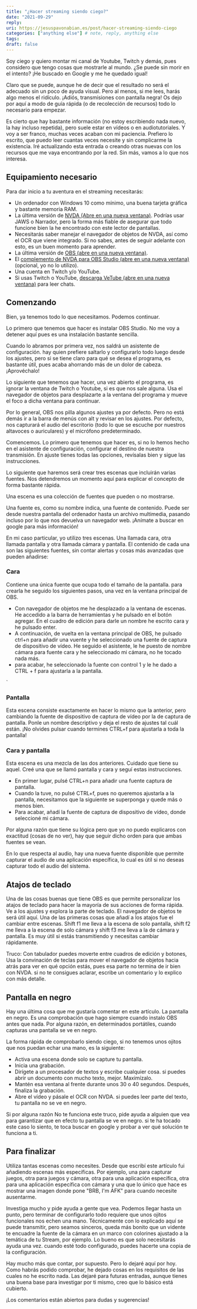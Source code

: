 ```yaml
---
title: "¿Hacer streaming siendo ciego?"
date: "2021-09-29"
reply:
uri: https://jesuspavonabian.es/post/hacer-streaming-siendo-ciego
categories: ["anything else"] # note, reply, anything else
tags:
draft: false
---
```


Soy ciego y quiero montar mi canal de Youtube, Twitch y demás, pues considero que tengo cosas que mostrarle al mundo. ¿Se puede sin morir en el intento? ¡He buscado en Google y me he quedado igual!

Claro que se puede, aunque he de decir que el resultado no será el adecuado sin un poco de ayuda visual. Pero al menos, si me lees, harás algo menos el ridículo. ¡Adiós, transmisiones con pantalla negra! Os dejo por aquí a modo de guía rápida (o de recolección de recursos) todo lo necesario para empezar.

Es cierto que hay bastante información (no estoy escribiendo nada nuevo, la hay incluso repetida), pero suele estar en vídeos o en audiotutoriales. Y voy a ser franco, muchas veces acaban con mi paciencia. Prefiero lo escrito, que puedo leer cuantas veces necesite y sin complicarme la existencia. Iré actualizando esta entrada o creando otras nuevas con los recursos que me vaya encontrando por la red. Sin más, vamos a lo que nos interesa.

## Equipamiento necesario

Para dar inicio a tu aventura en el streaming necesitarás:

- Un ordenador con Windows 10 como mínimo, una buena tarjeta gráfica y bastante memoria RAM.
- La última versión de [NVDA (Abre en una nueva ventana)](https://nvda.es). Podrías usar JAWS o Narrador, pero la forma más fiable de asegurar que todo funcione bien la he encontrado con este lector de pantallas.
- Necesitarás saber manejar el navegador de objetos de NVDA, así como el OCR que viene integrado. Si no sabes, antes de seguir adelante con esto, es un buen momento para aprender.
- La última versión de [OBS (abre en una nueva ventana)](https://obsproject.com/es/download).
- El [complemento de NVDA para OBS Studio (abre en una nueva ventana)](https://nvda.es/2021/07/02/obs-studio/) (opcional, yo no lo utilizo).
- Una cuenta en Twitch y/o YouTube.
- Si usas Twitch o YouTube, [descarga VeTube (abre en una nueva ventana)](https://github.com/metalalchemist/VeTube) para leer chats.

## Comenzando

Bien, ya tenemos todo lo que necesitamos. Podemos continuar.

Lo primero que tenemos que hacer es instalar OBS Studio. No me voy a detener aquí pues es una instalación bastante sencilla.

Cuando lo abramos por primera vez, nos saldrá un asistente de configuración. hay quien prefiere saltarlo y configurarlo todo luego desde los ajustes, pero si se tiene claro para qué se desea el programa, es bastante útil, pues acaba ahorrando más de un dolor de cabeza. ¡Aprovéchalo!

Lo siguiente que tenemos que hacer, una vez abierto el programa, es ignorar la ventana de Twitch o Youtube, si es que nos sale alguna. Usa el navegador de objetos para desplazarte a la ventana del programa y mueve el foco a dicha ventana para continuar.

Por lo general, OBS nos pilla algunos ajustes ya por defecto. Pero no está demás ir a la barra de menús con alt y revisar en los ajustes. Por defecto, nos capturará el audio del escritorio (todo lo que se escuche por nuestros altavoces o auriculares) y el micrófono predeterminado.

Comencemos. Lo primero que tenemos que hacer es, si no lo hemos hecho en el asistente de configuración, configurar el destino de nuestra transmisión. En ajuste tienes todas las opciones, revísalas bien y sigue las instrucciones.

Lo siguiente que haremos será crear tres escenas que incluirán varias fuentes. Nos detendremos un momento aquí para explicar el concepto de forma bastante rápida.

Una escena es una colección de fuentes que pueden o no mostrarse.

Una fuente es, como su nombre indica, una fuente de contenido. Puede ser desde nuestra pantalla del ordenador hasta un archivo multimedia, pasando incluso por lo que nos devuelva un navegador web. ¡Anímate a buscar en google para más información!

En mi caso particular, yo utilizo tres escenas. Una llamada cara, otra llamada pantalla y otra llamada cámara y pantalla. El contenido de cada una son las siguientes fuentes, sin contar alertas y cosas más avanzadas que pueden añadirse:

### Cara

Contiene una única fuente que ocupa todo el tamaño de la pantalla. para crearla he seguido los siguientes pasos, una vez en la ventana principal de OBS.

- Con navegador de objetos me he desplazado a la ventana de escenas. He accedido a la barra de herramientas y he pulsado en el botón agregar. En el cuadro de edición para darle un nombre he escrito cara y he pulsado enter.
- A continuación, de vuelta en la ventana principal de OBS, he pulsado ctrl+n para añadir una vuente y he seleccionado una fuente de captura de dispositivo de vídeo. He seguido el asistente, le he puesto de nombre cámara para fuente cara y he seleccionado mi cámara, no he tocado nada más.
- para acabar, he seleccionado la fuente con control 1 y le he dado a CTRL + f para ajustarla a la pantalla.

\`

### Pantalla

Esta escena consiste exactamente en hacer lo mismo que la anterior, pero cambiando la fuente de dispositivo de captura de vídeo por la de captura de pantalla. Ponle un nombre descriptivo y deja el resto de ajustes tal cuál están. ¡No olvides pulsar cuando termines CTRL+f para ajustarla a toda la pantalla!

### Cara y pantalla

Esta escena es una mezcla de las dos anteriores. Cuidado que tiene su aquel. Creé una que se llamó pantalla y cara y seguí estas instrucciones.

- En primer lugar, pulsé CTRL+n para añadir una fuente captura de pantalla.
- Cuando la tuve, no pulsé CTRL+f, pues no queremos ajustarla a la pantalla, necesitamos que la siguiente se superponga y quede más o menos bien.
- Para acabar, añadí la fuente de captura de dispositivo de vídeo, donde seleccioné mi cámara.

Por alguna razón que tiene su lógica pero que yo no puedo explicaros con exactitud (cosas de no ver), hay que seguir dicho orden para que ambas fuentes se vean.

En lo que respecta al audio, hay una nueva fuente disponible que permite capturar el audio de una aplicación específica, lo cual es útil si no deseas capturar todo el audio del sistema.

## Atajos de teclado

Una de las cosas buenas que tiene OBS es que permite personalizar los atajos de teclado para hacer la mayoría de sus acciones de forma rápida. Ve a los ajustes y explora la parte de teclado. El navegador de objetos te será útil aquí. Una de las primeras cosas que añadí a los atajos fue el cambiar entre escenas. Shift f1 me lleva a la escena de solo pantalla, shift f2 me lleva a la escena de solo cámara y shift f3 me lleva a la de cámara y pantalla. Es muy útil si estás transmitiendo y necesitas cambiar rápidamente.

Truco: Con tabulador puedes moverte entre cuadros de edición y botones, Usa la convinación de teclas para mover el navegador de objetos hacia atrás para ver en qué opción estás, pues esa parte no termina de ir bien con NVDA. si no te consigues aclarar, escribe un comentario y lo explico con más detalle.

## Pantalla en negro

Hay una última cosa que me gustaría comentar en este artículo. La pantalla en negro. Es una comprobación que hago siempre cuando instalo OBS antes que nada. Por alguna razón, en determinados portátiles, cuando capturas una pantalla se ve en negro.

La forma rápida de comprobarlo siendo ciego, si no tenemos unos ojitos que nos puedan echar una mano, es la siguiente:

- Activa una escena donde solo se capture tu pantalla.
- Inicia una grabación.
- Dirígete a un procesador de textos y escribe cualquier cosa. si puedes abrir un documento con mucho texto, mejor. Maximízalo.
- Mantén esa ventana al frente durante unos 30 o 40 segundos. Después, finaliza la grabación.
- Abre el vídeo y pásale el OCR con NVDA. si puedes leer parte del texto, tu pantalla no se ve en negro.

Si por alguna razón No te funciona este truco, pide ayuda a alguien que vea para garantizar que en efecto tu pantalla se ve en negro. si te ha tocado este caso lo siento, te toca buscar en google y probar a ver qué solución te funciona a ti.

## Para finalizar

Utiliza tantas escenas como necesites. Desde que escribí este artículo fui añadiendo escenas más específicas. Por ejemplo, una para capturar juegos, otra para juegos y cámara, otra para una aplicación específica, otra para una aplicación específica con cámara y una que lo único que hace es mostrar una imagen donde pone "BRB, I'm AFK" para cuando necesite ausentarme.

Investiga mucho y pide ayuda a gente que vea. Podemos llegar hasta un punto, pero terminar de configurarlo todo requiere que unos ojitos funcionales nos echen una mano. Técnicamente con lo explicado aquí se puede transmitir, pero seamos sinceros, queda más bonito que un vidente te encuadre la fuente de la cámara en un marco con colorines ajustado a la temática de tu Stream, por ejemplo. Lo bueno es que solo necesitarás ayuda una vez. cuando esté todo configurado, puedes hacerte una copia de la configuración.

Hay mucho más que contar, por supuesto. Pero lo dejaré aquí por hoy. Como habrás podido comprobar, he dejado cosas en los requisitos de las cuales no he escrito nada. Las dejaré para futuras entradas, aunque tienes una buena base para investigar por ti mismo, creo que lo básico está cubierto.

¡Los comentarios están abiertos para dudas y sugerencias!

